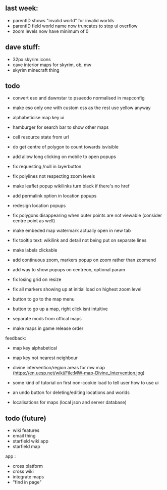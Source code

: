 ## last week:






- parentID shows "invalid world" for invalid worlds
- parentID field world name now truncates to stop ui overflow
- zoom levels now have minimum of 0

## dave stuff:
- 32px skyrim icons
- cave interior maps for skyrim, ob, mw
- skyrim minecraft thing

## todo

- convert eso and dawnstar to psueodo normalised in mapconfig
- make eso only one with custom css as the rest use yellow anyway

- alphabeticise map key ui
- hamburger for search bar to show other maps
- cell resource state from url
- do get centre of polygon to count towards isvisible
- add allow long clicking on mobile to open popups
- fix requesting /null in layerbutton
- fix polylines not respecting zoom levels
- make leaflet popup wikilinks turn black if there's no href
- add permalink option in location popups
- redesign location popups
- fix polygons disappearing when outer points are not viewable (consider centre point as well)
- make embeded map watermark actually open in new tab
- fix tooltip text: wikilink and detail not being put on separate lines
- make labels clickable
- add continuous zoom, markers popup on zoom rather than zoomend
- add way to show popups on centreon, optional param
- fix losing grid on resize
- fix all markers showing up at initial load on highest zoom level
- button to go to the map menu
- button to go up a map, right click isnt intuitive
- separate mods from offical maps
- make maps in game release order

feedback:
- map key alphabetical
- map key not nearest neighbour
- divine intervention/region areas for mw map (https://en.uesp.net/wiki/File:MW-map-Divine_Intervention.jpg)
- some kind of tutorial on first non-cookie load to tell user how to use ui
- an undo button for deleting/editing locations and worlds


- localisations for maps (local json and server database)

## todo (future)
- wiki features
- email thing
- starfield wiki app
- starfield map

app :
- cross platform
- cross wiki
- integrate maps
- "find in page"